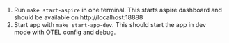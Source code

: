 1. Run `make start-aspire` in one terminal. This starts aspire dashboard and should be available on http://localhost:18888
2. Start app with `make start-app-dev`. This should start the app in dev mode with OTEL config and debug.